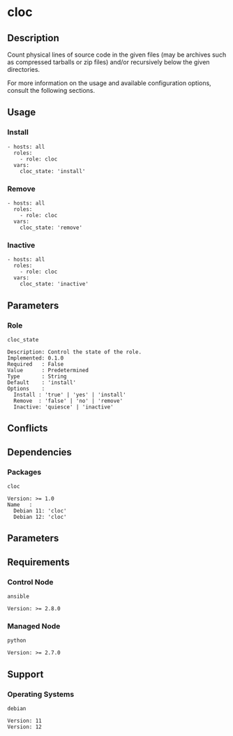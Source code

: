 # cloc

## Description

Count physical lines of source code in the given files (may be archives such as
compressed tarballs or zip files) and/or recursively below the given
directories.

For more information on the usage and available configuration options,
consult the following sections.

## Usage

### Install

```
- hosts: all
  roles:
    - role: cloc
  vars:
    cloc_state: 'install'
```

### Remove

```
- hosts: all
  roles:
    - role: cloc
  vars:
    cloc_state: 'remove'
```

### Inactive

```
- hosts: all
  roles:
    - role: cloc
  vars:
    cloc_state: 'inactive'
```

## Parameters

### Role

`cloc_state`

    Description: Control the state of the role.
    Implemented: 0.1.0
    Required   : False
    Value      : Predetermined
    Type       : String
    Default    : 'install'
    Options    :
      Install : 'true' | 'yes' | 'install'
      Remove  : 'false' | 'no' | 'remove'
      Inactive: 'quiesce' | 'inactive'

## Conflicts

## Dependencies

### Packages

`cloc`

    Version: >= 1.0
    Name   :
      Debian 11: 'cloc'
      Debian 12: 'cloc'

## Parameters

## Requirements

### Control Node

`ansible`

    Version: >= 2.8.0

### Managed Node

`python`

    Version: >= 2.7.0

## Support

### Operating Systems

`debian`

    Version: 11
    Version: 12
